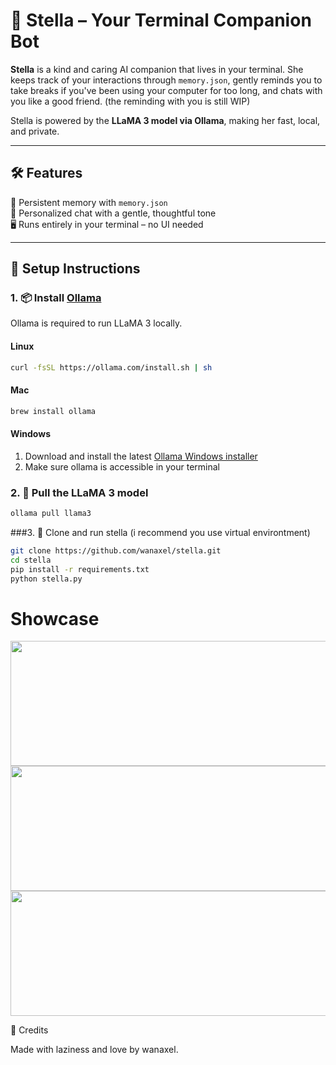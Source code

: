 # 🌟 Stella – Your Terminal Companion Bot
**Stella** is a kind and caring AI companion that lives in your terminal. She keeps track of your interactions through `memory.json`, gently reminds you to take breaks if you've been using your computer for too long, and chats with you like a good friend. (the reminding with you is still WIP) 

Stella is powered by the **LLaMA 3 model via Ollama**, making her fast, local, and private.

---
## 🛠 Features

🧠 Persistent memory with `memory.json`<br>
💬 Personalized chat with a gentle, thoughtful tone<br>
🖥️ Runs entirely in your terminal – no UI needed<br>

---

## 🚀 Setup Instructions
### 1. 📦 Install [Ollama](https://ollama.com)
Ollama is required to run LLaMA 3 locally.

#### **Linux**
```bash
curl -fsSL https://ollama.com/install.sh | sh
```

#### **Mac**
```bash
brew install ollama
```
#### **Windows**
1. Download and install the latest [Ollama Windows installer](https://ollama.com/download/windows)
2. Make sure ollama is accessible in your terminal 

### 2. 🧠 Pull the LLaMA 3 model
```bash
ollama pull llama3
```
###3. 🐍 Clone and run stella (i recommend you use virtual environtment)
```bash
git clone https://github.com/wanaxel/stella.git
cd stella
pip install -r requirements.txt
python stella.py
```
# Showcase 
<div align="center">
<img src="https://github.com/user-attachments/assets/c3500ba2-8eaf-437a-a6df-e9c97c555cce" width="750" height="200"/> <br>
<img src="https://github.com/user-attachments/assets/319dd4e0-77bb-46a0-af3a-ceeb97619355" width="750" height="200"/> <br>
<img src="https://github.com/user-attachments/assets/beea425a-f8a9-4a50-b981-959855c56772" width="750" height="200"/> <br>
</div>


🧡 Credits

Made with laziness and love by wanaxel.
